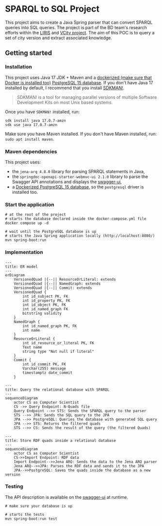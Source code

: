 # SPARQL to SQL Project
This project aims to create a Java Spring parser that can convert SPARQL queries into SQL queries.
The project is part of the BD team's research efforts within the [LIRIS](https://liris.cnrs.fr/) and [VCity project](https://projet.liris.cnrs.fr/vcity/).
The aim of this POC is to query a set of city version and extract associated knowledge.

## Getting started
### Installation
This project uses Java 17 JDK + Maven and a [dockerized (make sure that Docker is installed too)](https://www.docker.com/) [PostgreSQL 15 database](https://www.postgresql.org/docs/15/index.html).
If you don't have Java 17 installed by default, I recommend that you install [SDKMAN!](https://sdkman.io/).

> SDKMAN! is a tool for managing parallel versions of multiple Software Development Kits on most Unix based systems.

Once you have `SDKMAN!` installed, run:
```shell
sdk install java 17.0.7-amzn
sdk use java 17.0.7-amzn
```

Make sure you have Maven installed. If you don't have Maven installed, run: `sudo apt install maven`.

### Maven dependencies
This project uses:
- the `jena-arq 4.8.0` library for parsing SPARQL statements in Java,
- the `springdoc-openapi-starter-webmvc-ui 2.1.0` library to parse the Swagger API annotations and displays the [swagger-ui](http://localhost:8080/swagger-ui/index.html),
- a [Dockerized PostgreSQL 15 database](https://www.postgresql.org/docs/15/index.html), so the `postgresql` driver is installed too.

### Start the application

```shell
# at the root of the project
# starts the database declared inside the docker-compose.yml file
docker compose up -d

# wait until the PostgreSQL database is up
# starts the Java Spring application locally (http://localhost:8080/)
mvn spring-boot:run 
```

### Implementation

```mermaid
---
title: ER model
---
erDiagram
    VersionedQuad |{--|| ResourceOrLiteral: extends
    VersionedQuad |{--|| NamedGraph: extends
    VersionedQuad |{--|| Commit: extends
    VersionedQuad {
        int id_subject PK, FK
        int id_property PK, FK
        int id_object PK, FK
        int id_named_graph FK
        bitstring validity
    }
    NamedGraph {
        int id_named_graph PK, FK
        int name
    }
    ResourceOrLiteral {
        int id_resource_or_literal PK, FK
        Text name
        string type "Not null if literal"
    }
    Commit {
        int id_commit PK, FK
        Varchar(255) message
        timestamptz date_commit
    }
```
```mermaid
---
title: Query the relational database with SPARQL
---
sequenceDiagram
    actor CS as Computer Scientist
    CS ->> Query Endpoint: N-Quads file
    Query Endpoint -->> STS: Sends the SPARQL query to the parser
    STS -->> JPA: Sends the SQL query to the JPA
    JPA -->> PostgreSQL: Queries the database with generated SQL query
    JPA -->> STS: Returns the filtered quads
    STS -->> CS: Sends the result of the query (the filtered Quads)
```
```mermaid
---
title: Store RDF quads inside a relational database
---
sequenceDiagram
    actor CS as Computer Scientist
    CS->>Import Endpoint: RDF data
    Import Endpoint-->>Jena ARQ: Sends the data to the Jena ARQ parser
    Jena ARQ-->>JPA: Parses the RDF data and sends it to the JPA
    JPA-->>PostgreSQL: Saves the quads inside the database as a new version
```

### Testing
The API description is available on the [swagger-ui](http://localhost:8080/swagger-ui/index.html) at runtime.

```shell
# make sure your database is up

# starts the tests
mvn spring-boot:run test
```

